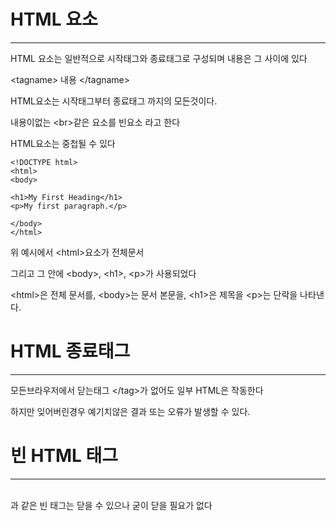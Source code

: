 # HTML 요소
-------------

HTML 요소는 일반적으로 시작태그와 종료태그로 구성되며 내용은 그 사이에 있다

\<tagname> 내용 \</tagname>

HTML요소는 시작태그부터 종료태그 까지의 모든것이다.

내용이없는 \<br>같은 요소를 빈요소 라고 한다

HTML요소는 중첩될 수 있다

```
<!DOCTYPE html>
<html>
<body>

<h1>My First Heading</h1>
<p>My first paragraph.</p>

</body>
</html>
```

위 예시에서 \<html>요소가 전체문서

그리고 그 안에 \<body>, \<h1>, \<p>가 사용되었다

\<html>은 전체 문서를, \<body>는 문서 본문을, \<h1>은 제목을 \<p>는 단락을 나타낸다.

# HTML 종료태그
--------------

모든브라우저에서 닫는태그 \</tag>가 없어도 일부  HTML은 작동한다

하지만 잊어버린경우 예기치않은 결과 또는 오류가 발생할 수 있다.

# 빈 HTML 태그
-------------

<br>과 같은 빈 태그는 닫을 수 있으나 굳이 닫을 필요가 없다
